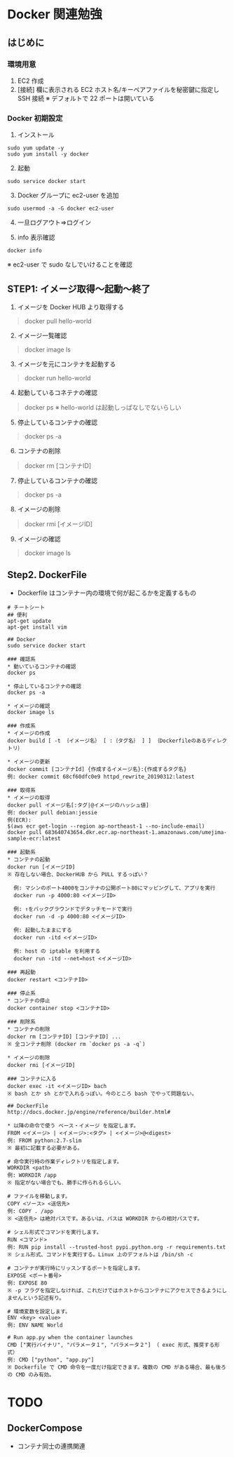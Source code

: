 
# Docker 関連勉強
## はじめに
### 環境用意
1. EC2 作成
2. [接続] 欄に表示される EC2 ホスト名/キーペアファイルを秘密鍵に指定し SSH 接続
※ デフォルトで 22 ポートは開いている

### Docker 初期設定
1. インストール
```
sudo yum update -y
sudo yum install -y docker
```

2. 起動
```
sudo service docker start
```

3. Docker グループに ec2-user を追加
```
sudo usermod -a -G docker ec2-user
```

4. 一旦ログアウト⇒ログイン

5. info 表示確認
```
docker info
```
※ ec2-user で sudo なしでいけることを確認

## STEP1: イメージ取得～起動～終了
1. イメージを Docker HUB より取得する
> docker pull hello-world

2. イメージ一覧確認
> docker image ls

3. イメージを元にコンテナを起動する
> docker run hello-world

4. 起動しているコネテナの確認
> docker ps
※ hello-world は起動しっぱなしでないらしい

5. 停止しているコンテナの確認
> docker ps -a

6. コンテナの削除
> docker rm [コンテナID]

7. 停止しているコンテナの確認
> docker ps -a

8. イメージの削除
> docker rmi [イメージID]

9. イメージの確認
> docker image ls

## Step2. DockerFile
* Dockerfile はコンテナー内の環境で何が起こるかを定義するもの

```
# チートシート
## 便利
apt-get update
apt-get install vim

## Docker
sudo service docker start

### 確認系
* 動いているコンテナの確認
docker ps

* 停止しているコンテナの確認
docker ps -a

* イメージの確認
docker image ls

### 作成系
* イメージの作成
docker build [ -t ｛イメージ名｝ [ :｛タグ名｝ ] ] ｛Dockerfileのあるディレクトリ｝

* イメージの更新
docker commit [コンテナId] {作成するイメージ名}:{作成するタグ名}
例: docker commit 68cf60dfc0e9 httpd_rewrite_20190312:latest

### 取得系
* イメージの取得
docker pull イメージ名[:タグ|@イメージのハッシュ値]
例: docker pull debian:jessie
例(ECR):
$(aws ecr get-login --region ap-northeast-1 --no-include-email)
docker pull 683640743654.dkr.ecr.ap-northeast-1.amazonaws.com/umejima-sample-ecr:latest

### 起動系
* コンテナの起動
docker run [イメージID]
※ 存在しない場合、DockerHUB から PULL するっぽい？

  例: マシンのポート4000をコンテナの公開ポート80にマッピングして、アプリを実行
  docker run -p 4000:80 <イメージID>

  例: ↑をバックグラウンドでデタッチモードで実行
  docker run -d -p 4000:80 <イメージID>

  例: 起動したままにする
  docker run -itd <イメージID>

  例: host の iptable を利用する
  docker run -itd --net=host <イメージID>

### 再起動
docker restart <コンテナID>

### 停止系
* コンテナの停止
docker container stop <コンテナID>

### 削除系
* コンテナの削除
docker rm [コンテナID] [コンテナID] ...
※ 全コンテナ削除 (docker rm `docker ps -a -q`)

* イメージの削除
docker rmi [イメージID]

### コンテナに入る
docker exec -it <イメージID> bach
※ bash とか sh とかで入れるっぽい。今のところ bash でやって問題ない。

## DockerFile
http://docs.docker.jp/engine/reference/builder.html#

* 以降の命令で使う ベース・イメージ を指定します。
FROM <イメージ> | <イメージ>:<タグ> | <イメージ>@<digest>
例: FROM python:2.7-slim
※ 最初に記載する必要がある。

# 命令実行時の作業ディレクトリを指定します。
WORKDIR <path>
例: WORKDIR /app
※ 指定がない場合でも、勝手に作られるらしい。

# ファイルを移動します。
COPY <ソース> <送信先>
例: COPY . /app
※ <送信先> は絶対パスです。あるいは、パスは WORKDIR からの相対パスです。

# シェル形式でコマンドを実行します。
RUN <コマンド>
例: RUN pip install --trusted-host pypi.python.org -r requirements.txt
※ シェル形式、コマンドを実行する。Linux 上のデフォルトは /bin/sh -c

# コンテナが実行時にリッスンするポートを指定します。
EXPOSE <ポート番号>
例: EXPOSE 80
※ -p フラグを指定しなければ、これだけではホストからコンテナにアクセスできるようにしませんという記述有り。

# 環境変数を設定します。
ENV <key> <value>
例: ENV NAME World

# Run app.py when the container launches
CMD ["実行バイナリ", "パラメータ１", "パラメータ２"] （ exec 形式、推奨する形式）
例: CMD ["python", "app.py"]
※ Dockerfile で CMD 命令を一度だけ指定できます。複数の CMD がある場合、最も後ろの CMD のみ有効。
```

# TODO
## DockerCompose
* コンテナ同士の連携関連
